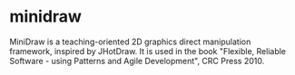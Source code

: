 # minidraw

MiniDraw is a teaching-oriented 2D graphics direct manipulation framework, inspired by JHotDraw. It is used in the book &#34;Flexible, Reliable Software - using Patterns and Agile Development&#34;, CRC Press 2010.